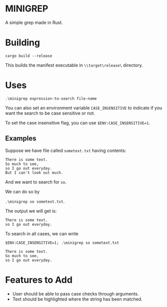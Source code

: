 # MINIGREP

A simple grep made in Rust.



# Building

```
cargo build --release
```

This builds the manifest executable in `\\target\release\` directory. 



# Uses

`.\minigrep expression-to-search file-name `

You can also set an environment variable `CASE_INSENSITIVE` to indicate if you want the search to be case sensitive or not.

To set the case insensitive flag, you can use `$ENV:CASE_INSENSITIVE=1`.

## Examples

Suppose we have file called `sometext.txt` having contents:

```
There is some text.
So much to see,
so I go out everyday.
But I can't look out much.
```

And we want to search for `so`.

We can do so by

  `.\minigrep so sometext.txt`.

The output we will get is:

```
There is some text.
so I go out everyday.
```

To search in all cases, we can write 

`$ENV:CASE_INSENSITIVE=1; .\minigrep so sometext.txt`

```
There is some text.
So much to see,
so I go out everyday.
```



# Features to Add

- User should be able to pass case checks through arguments.
- Text should be highlighted where the string has been matched.




